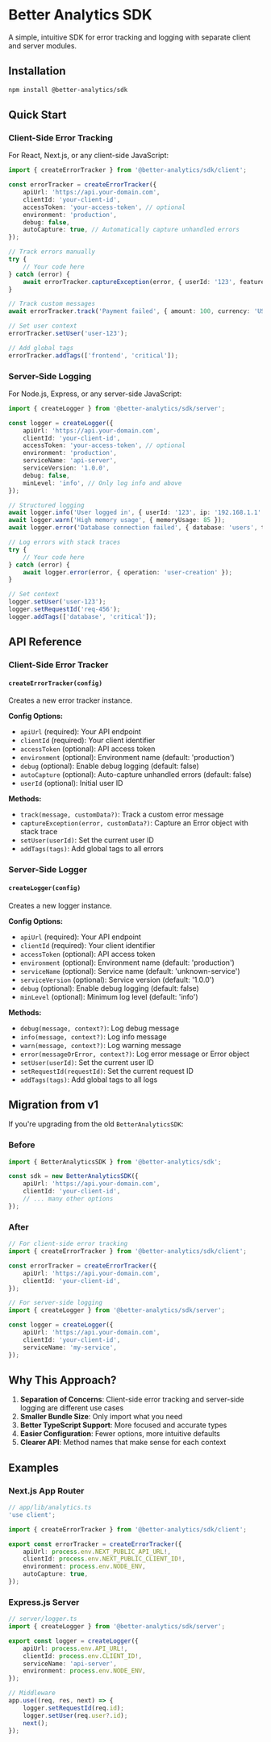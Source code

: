 # Better Analytics SDK

A simple, intuitive SDK for error tracking and logging with separate client and server modules.

## Installation

```bash
npm install @better-analytics/sdk
```

## Quick Start

### Client-Side Error Tracking

For React, Next.js, or any client-side JavaScript:

```typescript
import { createErrorTracker } from '@better-analytics/sdk/client';

const errorTracker = createErrorTracker({
    apiUrl: 'https://api.your-domain.com',
    clientId: 'your-client-id',
    accessToken: 'your-access-token', // optional
    environment: 'production',
    debug: false,
    autoCapture: true, // Automatically capture unhandled errors
});

// Track errors manually
try {
    // Your code here
} catch (error) {
    await errorTracker.captureException(error, { userId: '123', feature: 'checkout' });
}

// Track custom messages
await errorTracker.track('Payment failed', { amount: 100, currency: 'USD' });

// Set user context
errorTracker.setUser('user-123');

// Add global tags
errorTracker.addTags(['frontend', 'critical']);
```

### Server-Side Logging

For Node.js, Express, or any server-side JavaScript:

```typescript
import { createLogger } from '@better-analytics/sdk/server';

const logger = createLogger({
    apiUrl: 'https://api.your-domain.com',
    clientId: 'your-client-id',
    accessToken: 'your-access-token', // optional
    environment: 'production',
    serviceName: 'api-server',
    serviceVersion: '1.0.0',
    debug: false,
    minLevel: 'info', // Only log info and above
});

// Structured logging
await logger.info('User logged in', { userId: '123', ip: '192.168.1.1' });
await logger.warn('High memory usage', { memoryUsage: 85 });
await logger.error('Database connection failed', { database: 'users', timeout: 5000 });

// Log errors with stack traces
try {
    // Your code here
} catch (error) {
    await logger.error(error, { operation: 'user-creation' });
}

// Set context
logger.setUser('user-123');
logger.setRequestId('req-456');
logger.addTags(['database', 'critical']);
```

## API Reference

### Client-Side Error Tracker

#### `createErrorTracker(config)`

Creates a new error tracker instance.

**Config Options:**
- `apiUrl` (required): Your API endpoint
- `clientId` (required): Your client identifier
- `accessToken` (optional): API access token
- `environment` (optional): Environment name (default: 'production')
- `debug` (optional): Enable debug logging (default: false)
- `autoCapture` (optional): Auto-capture unhandled errors (default: false)
- `userId` (optional): Initial user ID

**Methods:**
- `track(message, customData?)`: Track a custom error message
- `captureException(error, customData?)`: Capture an Error object with stack trace
- `setUser(userId)`: Set the current user ID
- `addTags(tags)`: Add global tags to all errors

### Server-Side Logger

#### `createLogger(config)`

Creates a new logger instance.

**Config Options:**
- `apiUrl` (required): Your API endpoint
- `clientId` (required): Your client identifier
- `accessToken` (optional): API access token
- `environment` (optional): Environment name (default: 'production')
- `serviceName` (optional): Service name (default: 'unknown-service')
- `serviceVersion` (optional): Service version (default: '1.0.0')
- `debug` (optional): Enable debug logging (default: false)
- `minLevel` (optional): Minimum log level (default: 'info')

**Methods:**
- `debug(message, context?)`: Log debug message
- `info(message, context?)`: Log info message
- `warn(message, context?)`: Log warning message
- `error(messageOrError, context?)`: Log error message or Error object
- `setUser(userId)`: Set the current user ID
- `setRequestId(requestId)`: Set the current request ID
- `addTags(tags)`: Add global tags to all logs

## Migration from v1

If you're upgrading from the old `BetterAnalyticsSDK`:

### Before
```typescript
import { BetterAnalyticsSDK } from '@better-analytics/sdk';

const sdk = new BetterAnalyticsSDK({
    apiUrl: 'https://api.your-domain.com',
    clientId: 'your-client-id',
    // ... many other options
});
```

### After
```typescript
// For client-side error tracking
import { createErrorTracker } from '@better-analytics/sdk/client';

const errorTracker = createErrorTracker({
    apiUrl: 'https://api.your-domain.com',
    clientId: 'your-client-id',
});

// For server-side logging
import { createLogger } from '@better-analytics/sdk/server';

const logger = createLogger({
    apiUrl: 'https://api.your-domain.com',
    clientId: 'your-client-id',
    serviceName: 'my-service',
});
```

## Why This Approach?

1. **Separation of Concerns**: Client-side error tracking and server-side logging are different use cases
2. **Smaller Bundle Size**: Only import what you need
3. **Better TypeScript Support**: More focused and accurate types
4. **Easier Configuration**: Fewer options, more intuitive defaults
5. **Clearer API**: Method names that make sense for each context

## Examples

### Next.js App Router

```typescript
// app/lib/analytics.ts
'use client';

import { createErrorTracker } from '@better-analytics/sdk/client';

export const errorTracker = createErrorTracker({
    apiUrl: process.env.NEXT_PUBLIC_API_URL!,
    clientId: process.env.NEXT_PUBLIC_CLIENT_ID!,
    environment: process.env.NODE_ENV,
    autoCapture: true,
});
```

### Express.js Server

```typescript
// server/logger.ts
import { createLogger } from '@better-analytics/sdk/server';

export const logger = createLogger({
    apiUrl: process.env.API_URL!,
    clientId: process.env.CLIENT_ID!,
    serviceName: 'api-server',
    environment: process.env.NODE_ENV,
});

// Middleware
app.use((req, res, next) => {
    logger.setRequestId(req.id);
    logger.setUser(req.user?.id);
    next();
});
``` 